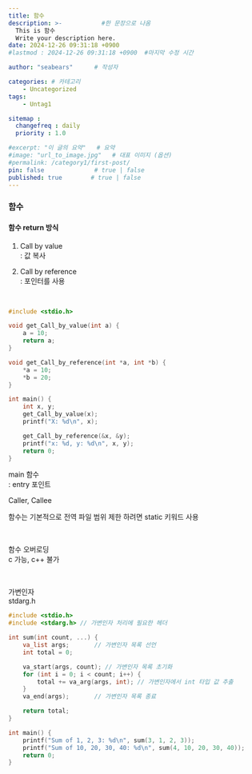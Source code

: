 ```yaml
---
title: 함수
description: >-           #한 문장으로 나옴
  This is 함수
  Write your description here.
date: 2024-12-26 09:31:18 +0900
#lastmod : 2024-12-26 09:31:18 +0900  #마지막 수정 시간

author: "seabears"      # 작성자

categories: # 카테고리
    - Uncategorized  
tags: 
    - Untag1

sitemap :
  changefreq : daily
  priority : 1.0

#excerpt: "이 글의 요약"   # 요약
#image: "url_to_image.jpg"   # 대표 이미지 (옵션)
#permalink: /category1/first-post/
pin: false              # true | false
published: true        # true | false
---
```


### 함수

#### 함수 return 방식

1. Call by value  
  : 값 복사

2. Call by reference  
  : 포인터를 사용  


<br>

```c
#include <stdio.h>

void get_Call_by_value(int a) {
    a = 10;
    return a;
}

void get_Call_by_reference(int *a, int *b) {
    *a = 10;
    *b = 20;
}

int main() {
    int x, y;
    get_Call_by_value(x);
    printf("X: %d\n", x);

    get_Call_by_reference(&x, &y);
    printf("x: %d, y: %d\n", x, y);
    return 0;
}
```


main 함수  
  : entry 포인트


Caller, Callee

함수는 기본적으로 전역
파일 범위 제한 하려면 static 키워드 사용

<br>

함수 오버로딩  
c 가능, c++ 불가


<br>

가변인자  
stdarg.h  


```c
#include <stdio.h>
#include <stdarg.h> // 가변인자 처리에 필요한 헤더

int sum(int count, ...) {
    va_list args;       // 가변인자 목록 선언
    int total = 0;

    va_start(args, count); // 가변인자 목록 초기화
    for (int i = 0; i < count; i++) {
        total += va_arg(args, int); // 가변인자에서 int 타입 값 추출
    }
    va_end(args);       // 가변인자 목록 종료

    return total;
}

int main() {
    printf("Sum of 1, 2, 3: %d\n", sum(3, 1, 2, 3));
    printf("Sum of 10, 20, 30, 40: %d\n", sum(4, 10, 20, 30, 40));
    return 0;
}

```
